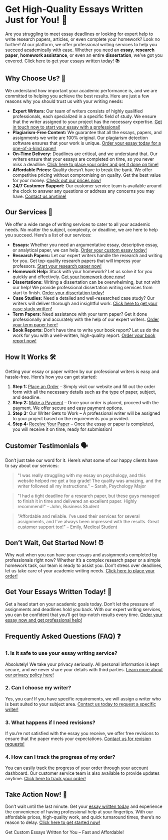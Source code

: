 <h1>Get High-Quality Essays Written Just for You! 🚀</h1>

<p>Are you struggling to meet essay deadlines or looking for expert help to write research papers, articles, or even complete your homework? Look no further! At our platform, we offer professional writing services to help you succeed academically with ease. Whether you need an <strong>essay</strong>, <strong>research paper</strong>, <strong>homework assistance</strong>, or even an entire <strong>dissertation</strong>, we’ve got you covered. <a href="https://tinyurl.com/topessay?keyword=pay+to+get+essays+written">Click here to get your essays written today!</a> 📚</p>

<h2>Why Choose Us? 🌟</h2>

<p>We understand how important your academic performance is, and we are committed to helping you achieve the best results. Here are just a few reasons why you should trust us with your writing needs:</p>

<ul>
  <li><strong>Expert Writers:</strong> Our team of writers consists of highly qualified professionals, each specialized in a specific field of study. We ensure that the writer assigned to your project has the necessary expertise. <a href="https://tinyurl.com/topessay?keyword=pay+to+get+essays+written">Get in touch now to start your essay with a professional!</a></li>
  <li><strong>Plagiarism-Free Content:</strong> We guarantee that all the essays, papers, and assignments we write are 100% original. Our plagiarism detection software ensures that your work is unique. <a href="https://tinyurl.com/topessay?keyword=pay+to+get+essays+written">Order your essay today for a one-of-a-kind paper!</a></li>
  <li><strong>On-Time Delivery:</strong> Deadlines are critical, and we understand that. Our writers ensure that your essays are completed on time, so you never miss a deadline. <a href="https://tinyurl.com/topessay?keyword=pay+to+get+essays+written">Click here to place your order and get it done on time!</a></li>
  <li><strong>Affordable Prices:</strong> Quality doesn’t have to break the bank. We offer competitive pricing without compromising on quality. Get the best value for your money. <a href="https://tinyurl.com/topessay?keyword=pay+to+get+essays+written">Check out our prices now!</a></li>
  <li><strong>24/7 Customer Support:</strong> Our customer service team is available around the clock to answer any questions or address any concerns you may have. <a href="https://tinyurl.com/topessay?keyword=pay+to+get+essays+written">Contact us anytime!</a></li>
</ul>

<h2>Our Services 💼</h2>

<p>We offer a wide range of writing services to cater to all your academic needs. No matter the subject, complexity, or deadline, we are here to help you succeed. Here’s a list of our services:</p>

<ul>
  <li><strong>Essays:</strong> Whether you need an argumentative essay, descriptive essay, or analytical paper, we can help. <a href="https://tinyurl.com/topessay?keyword=pay+to+get+essays+written">Order your custom essay today!</a></li>
  <li><strong>Research Papers:</strong> Let our expert writers handle the research and writing for you. Get top-quality research papers that will impress your professors. <a href="https://tinyurl.com/topessay?keyword=pay+to+get+essays+written">Start your research paper now!</a></li>
  <li><strong>Homework Help:</strong> Stuck with your homework? Let us solve it for you quickly and effectively. <a href="https://tinyurl.com/topessay?keyword=pay+to+get+essays+written">Get your homework done now!</a></li>
  <li><strong>Dissertations:</strong> Writing a dissertation can be overwhelming, but not with our help! We provide professional dissertation writing services from start to finish. <a href="https://tinyurl.com/topessay?keyword=pay+to+get+essays+written">Order your dissertation today!</a></li>
  <li><strong>Case Studies:</strong> Need a detailed and well-researched case study? Our writers will deliver thorough and insightful work. <a href="https://tinyurl.com/topessay?keyword=pay+to+get+essays+written">Click here to get your case study written!</a></li>
  <li><strong>Term Papers:</strong> Need assistance with your term paper? Get it done professionally and accurately with the help of our expert writers. <a href="https://tinyurl.com/topessay?keyword=pay+to+get+essays+written">Order your term paper here!</a></li>
  <li><strong>Book Reports:</strong> Don’t have time to write your book report? Let us do the work for you with a well-written, high-quality report. <a href="https://tinyurl.com/topessay?keyword=pay+to+get+essays+written">Order your book report now!</a></li>
</ul>

<h2>How It Works 🛠️</h2>

<p>Getting your essay or paper written by our professional writers is easy and hassle-free. Here’s how you can get started:</p>

<ol>
  <li><strong>Step 1:</strong> <a href="https://tinyurl.com/topessay?keyword=pay+to+get+essays+written">Place an Order</a> – Simply visit our website and fill out the order form with all the necessary details such as the type of paper, subject, and deadline.</li>
  <li><strong>Step 2:</strong> <a href="https://tinyurl.com/topessay?keyword=pay+to+get+essays+written">Make a Payment</a> – Once your order is placed, proceed with the payment. We offer secure and easy payment options.</li>
  <li><strong>Step 3:</strong> Our Writer Gets to Work – A professional writer will be assigned to your project based on the requirements you provided.</li>
  <li><strong>Step 4:</strong> <a href="https://tinyurl.com/topessay?keyword=pay+to+get+essays+written">Receive Your Paper</a> – Once the essay or paper is completed, you will receive it on time, ready for submission!</li>
</ol>

<h2>Customer Testimonials 🗣️</h2>

<p>Don’t just take our word for it. Here’s what some of our happy clients have to say about our services:</p>

<blockquote>
  <p>"I was really struggling with my essay on psychology, and this website helped me get a top grade! The quality was amazing, and the writer followed all my instructions." – Sarah, Psychology Major</p>
</blockquote>

<blockquote>
  <p>"I had a tight deadline for a research paper, but these guys managed to finish it in time and delivered an excellent paper. Highly recommend!" – John, Business Student</p>
</blockquote>

<blockquote>
  <p>"Affordable and reliable. I’ve used their services for several assignments, and I’ve always been impressed with the results. Great customer support too!" – Emily, Medical Student</p>
</blockquote>

<h2>Don’t Wait, Get Started Now! ⏰</h2>

<p>Why wait when you can have your essays and assignments completed by professionals right now? Whether it’s a complex research paper or a simple homework task, our team is ready to assist you. Don’t stress over deadlines, let us take care of your academic writing needs. <a href="https://tinyurl.com/topessay?keyword=pay+to+get+essays+written">Click here to place your order!</a> </p>

<h2>Get Your Essays Written Today! 💼</h2>

<p>Get a head start on your academic goals today. Don’t let the pressure of assignments and deadlines hold you back. With our expert writing services, you can be confident that you’ll get top-notch results every time. <a href="https://tinyurl.com/topessay?keyword=pay+to+get+essays+written">Order your essay now and get professional help!</a></p>

<h2>Frequently Asked Questions (FAQ) ❓</h2>

<h3>1. Is it safe to use your essay writing service?</h3>
<p>Absolutely! We take your privacy seriously. All personal information is kept secure, and we never share your details with third parties. <a href="https://tinyurl.com/topessay?keyword=pay+to+get+essays+written">Learn more about our privacy policy here!</a></p>

<h3>2. Can I choose my writer?</h3>
<p>Yes, you can! If you have specific requirements, we will assign a writer who is best suited to your subject area. <a href="https://tinyurl.com/topessay?keyword=pay+to+get+essays+written">Contact us today to request a specific writer!</a></p>

<h3>3. What happens if I need revisions?</h3>
<p>If you’re not satisfied with the essay you receive, we offer free revisions to ensure that the paper meets your expectations. <a href="https://tinyurl.com/topessay?keyword=pay+to+get+essays+written">Contact us for revision requests!</a></p>

<h3>4. How can I track the progress of my order?</h3>
<p>You can easily track the progress of your order through your account dashboard. Our customer service team is also available to provide updates anytime. <a href="https://tinyurl.com/topessay?keyword=pay+to+get+essays+written">Click here to track your order!</a></p>

<h2>Take Action Now! 🚀</h2>

<p>Don’t wait until the last minute. Get your <a href="https://tinyurl.com/topessay?keyword=pay+to+get+essays+written">essay written today</a> and experience the convenience of having professional help at your fingertips. With our affordable prices, high-quality work, and quick turnaround times, there’s no reason to delay. <a href="https://tinyurl.com/topessay?keyword=pay+to+get+essays+written">Click here to get started now!</a></p>
Get Custom Essays Written for You – Fast and Affordable!
